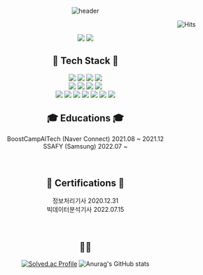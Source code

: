 
<div align="center">

![header](https://capsule-render.vercel.app/api?type=rect&color=timeGradient&height=300&section=header&text=Hello%20World%20!&fontSize=50&animation=scaleIn)
  
  <div align="right">
  
  ![Hits](https://hits.seeyoufarm.com/api/count/incr/badge.svg?url=https%3A%2F%2Fgithub.com%2Fjodong2&count_bg=%23FFDAC7&title_bg=%23FFADAD&icon=&icon_color=%23E7E7E7&title=hits&edge_flat=true)
  
</div>

<div>
  <img src="https://img.shields.io/badge/ail-6DB33F?style=flat-square&logo=gmail&logoColor=white&link=mailto:whgusehd96@gmail.com"/>
  <img src="https://img.shields.io/badge/elog-20C997?style=flat-square&logo=velog&logoColor=white"/>
</div>


  
## 🔨 Tech Stack 🔨

<div>
  <img src="https://img.shields.io/badge/Spring-6DB33F?style=for-the-badge&logo=Spring&logoColor=white"/>
  <img src="https://img.shields.io/badge/SpringBoot-6DB33F?style=for-the-badge&logo=SpringBoot&logoColor=white"/>
  <img src="https://img.shields.io/badge/FastAPI-5C3EE8?style=for-the-badge&logo=FastAPI&logoColor=white"/>
   <img src="https://img.shields.io/badge/Vue.js-4FC08D?style=for-the-badge&logo=vue.js&logoColor=white"/>
</div>
<div>
  <img src="https://img.shields.io/badge/Python-3776AB?style=for-the-badge&logo=Python&logoColor=white"/>
  <img src="https://img.shields.io/badge/Pytorch-EE4C2C?style=for-the-badge&logo=Pytorch&logoColor=white"/>
  <img src="https://img.shields.io/badge/Pandas-150458?style=for-the-badge&logo=pandas&logoColor=white"/>
  <img src="https://img.shields.io/badge/sklearn-F7931E?style=for-the-badge&logo=scikit-learn&logoColor=white"/>
</div>
<div>
  <img src="https://img.shields.io/badge/Git-F05032?style=flat-square&logo=Git&logoColor=white"/>
  <img src="https://img.shields.io/badge/MySQL-4479A1?style=flat-square&logo=MySQL&logoColor=white"/>
  <img src="https://img.shields.io/badge/OpenCV-5C3EE8?style=flat-square&logo=OpenCV&logoColor=white"/>
  <img src="https://img.shields.io/badge/Airflow-017CEE?style=flat-square&logo=ApacheAirflow&logoColor=white"/>
  <img src="https://img.shields.io/badge/EC2-FF9900?style=flat-square&logo=AmazonEC2&logoColor=white"/>
  <img src="https://img.shields.io/badge/S3-569A31?style=flat-square&logo=AmazonS3&logoColor=white"/>
  <img src="https://img.shields.io/badge/Docker-2496ED?style=flat-square&logo=docker&logoColor=white"/>
</div>
  
## 🎓 Educations 🎓
BoostCampAITech (Naver Connect) 2021.08 ~ 2021.12 <br>
SSAFY (Samsung) 2022.07 ~ <br>
  <br>
  <br>
## 📝 Certifications 📝
  정보처리기사 2020.12.31 <br>
  빅데이터분석기사 2022.07.15<br>
  <br>
  <br>
  
## 👊🏼
[![Solved.ac Profile](http://mazassumnida.wtf/api/v2/generate_badge?boj=singy123)](https://solved.ac/singy123/)
![Anurag's GitHub stats](https://github-readme-stats.vercel.app/api?username=JODONG2&show_icons=true&theme=radical)
  
</div>
<!--
**JODONG2/JODONG2** is a ✨ _special_ ✨ repository because its `README.md` (this file) appears on your GitHub profile.

Here are some ideas to get you started:

- 🔭 I’m currently working on ...
- 🌱 I’m currently learning ...
- 👯 I’m looking to collaborate on ...
- 🤔 I’m looking for help with ...
- 💬 Ask me about ...
- 📫 How to reach me: ...
- 😄 Pronouns: ...
- ⚡ Fun fact: ...
-->
